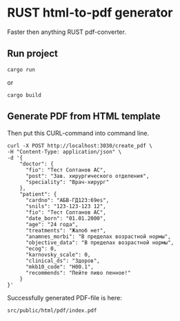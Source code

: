 # RUST html-to-pdf generator

Faster then anything RUST pdf-converter.

## Run project

```shell
cargo run
```

or

```shell
cargo build
```

## Generate PDF from HTML template
Then put this CURL-command into command line.

```shell
curl -X POST http://localhost:3030/create_pdf \
-H "Content-Type: application/json" \
-d '{
    "doctor": {
      "fio": "Тест Солтанов АС",
      "post": "Зав. хирургического отделения",
      "speciality": "Врач-хирург"
    },
    "patient": {
      "cardno": "АБВ-ГД123:69es",
      "snils": "123-123-123 12",
      "fio": "Тест Солтанов АС",
      "date_born": "01.01.2000",
      "age": "24 года",
      "treatments": "Жалоб нет",
      "anamnes_morbi": "В пределах возрастной нормы",
      "objective_data": "В пределах возрастной нормы",
      "ecog": 0,
      "karnovsky_scale": 0,
      "clinical_ds": "Здоров",
      "mkb10_code": "H00.1",
      "recommends": "Пейте пиво пенное!"
    }
}'
```

Successfully generated PDF-file is here:

```plaintext
src/public/html/pdf/index.pdf
```